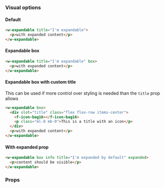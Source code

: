 ### Visual options

#### Default

```html
<w-expandable title="I'm expandable">
  <p>with expanded content</p>
</w-expandable>
```

#### Expandable box

```html
<w-expandable title="I'm expandable" box>
  <p>with expanded content</p>
</w-expandable>
```

#### Expandable box with custom title

This can be used if more control over styling is needed than the `title` prop allows

```html
<w-expandable box>
  <div slot="title" class="flex flex-row items-center">
    <f-icon-bag16></f-icon-bag16>
    <p class="ml-8 mb-0">This is a title with an icon</p>
  </div>
  <p>with expanded content</p>
</w-expandable>
```

#### With expanded prop

```html
<w-expandable box info title="I'm expanded by default" expanded>
  <p>content should be visible</p>
</w-expandable>
```

### Props

<api-table type="elements" component="Expandable" />
